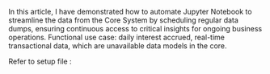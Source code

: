 In this article, I have demonstrated how to automate Jupyter Notebook to streamline the data from the Core System by scheduling regular data dumps, ensuring continuous access to critical insights for ongoing business operations. 
Functional use case: daily interest accrued, real-time transactional data, which are unavailable data models in the core.

Refer to setup file : 
